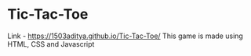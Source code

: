 # Tic-Tac-Toe
Link - https://1503aditya.github.io/Tic-Tac-Toe/ 
This game is made using HTML, CSS and Javascript
